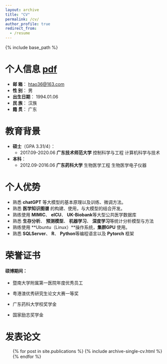 ```yaml
---
layout: archive
title: "CV"
permalink: /cv/
author_profile: true
redirect_from:
  - /resume
---
```


{% include base_path %}

# 个人信息 [pdf](http://huangtao36.github.io/files/Resume.pdf)  

- **邮  箱**： htao36@163.com
- **性   别**： 男
- **出生日期**： 1994.01.06
- **民   族**： 汉族
- **籍   贯**： 广东

教育背景
======
* **硕士**（GPA 3.31/4）：
  * 2017.09-2020.06 **广东技术师范大学**  控制科学与工程  计算机科学与技术
* **本科**：
  *  2012.09-2016.06 **广东药科大学**  生物医学工程  生物医学电子仪器

个人优势
======
* 熟悉 **chatGPT** 等大模型的基本原理以及训练、微调方法。
* 熟悉 **医学知识图谱** 的构建、使用，与大模型的结合开发。
* 熟练使用 **MIMIC**、 **eICU**、 **UK-Biobank**等大型公共医学数据库
* 熟悉 **生存分析**、 **预测模型**、 **机器学习**、 **深度学习**等统计分析模型与方法
* 熟练使用 **Ubuntu（Linux）**操作系统，**集群GPU** 使用。
* 熟悉 **SQLServer**、 **R**、 **Python**等编程语言以及 **Pytorch** 框架

# 荣誉证书

#### 硕博期间：

- 暨南大学附属第一医院年度优秀员工

- 粤港澳优秀研究生论文大赛一等奖 

- 广东药科大学校奖学金 

- 国家励志奖学金 

发表论文
======
  <ul>{% for post in site.publications %}
    {% include archive-single-cv.html %}
  {% endfor %}</ul>
